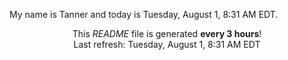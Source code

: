 My name is Tanner and today is Tuesday, August 1, 8:31 AM EDT.

<p align="center">This <i>README</i> file is generated <b>every 3 hours</b>!</br>Last refresh: Tuesday, August 1, 8:31 AM EDT<br /></p>
